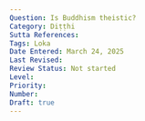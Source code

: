 ```yaml
---
Question: Is Buddhism theistic?
Category: Diṭṭhi
Sutta References:
Tags: Loka
Date Entered: March 24, 2025
Last Revised:
Review Status: Not started
Level: 
Priority: 
Number: 
Draft: true
---
```

